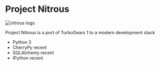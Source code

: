 Project Nitrous
===============

![nitrous logo](doc/nitrous.png)

Project Nitrous is a port of TurboGears 1 to a modern development stack

* Python 3
* CherryPy recent
* SQLAlchemy recent
* IPython recent
